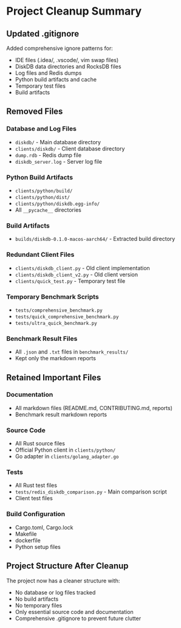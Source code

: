 # Project Cleanup Summary

## Updated .gitignore

Added comprehensive ignore patterns for:
- IDE files (.idea/, .vscode/, vim swap files)
- DiskDB data directories and RocksDB files
- Log files and Redis dumps
- Python build artifacts and cache
- Temporary test files
- Build artifacts

## Removed Files

### Database and Log Files
- `diskdb/` - Main database directory
- `clients/diskdb/` - Client database directory
- `dump.rdb` - Redis dump file
- `diskdb_server.log` - Server log file

### Python Build Artifacts
- `clients/python/build/`
- `clients/python/dist/`
- `clients/python/diskdb.egg-info/`
- All `__pycache__` directories

### Build Artifacts
- `builds/diskdb-0.1.0-macos-aarch64/` - Extracted build directory

### Redundant Client Files
- `clients/diskdb_client.py` - Old client implementation
- `clients/diskdb_client_v2.py` - Old client version
- `clients/quick_test.py` - Temporary test file

### Temporary Benchmark Scripts
- `tests/comprehensive_benchmark.py`
- `tests/quick_comprehensive_benchmark.py`
- `tests/ultra_quick_benchmark.py`

### Benchmark Result Files
- All `.json` and `.txt` files in `benchmark_results/`
- Kept only the markdown reports

## Retained Important Files

### Documentation
- All markdown files (README.md, CONTRIBUTING.md, reports)
- Benchmark result markdown reports

### Source Code
- All Rust source files
- Official Python client in `clients/python/`
- Go adapter in `clients/golang_adapter.go`

### Tests
- All Rust test files
- `tests/redis_diskdb_comparison.py` - Main comparison script
- Client test files

### Build Configuration
- Cargo.toml, Cargo.lock
- Makefile
- dockerfile
- Python setup files

## Project Structure After Cleanup

The project now has a cleaner structure with:
- No database or log files tracked
- No build artifacts
- No temporary files
- Only essential source code and documentation
- Comprehensive .gitignore to prevent future clutter